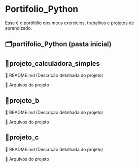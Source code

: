 # Portifolio_Python
Esse é o portifólio dos meus exercícios, trabalhos e projetos de aprendizado.

## 🗂portifolio_Python (pasta inicial)

## 📂projeto_calculadora_simples
📄 README.md (Descrição detalhada do projeto)
  
📎 Arquivos do projeto

## 📂projeto_b
📄 README.md (Descrição detalhada do projeto)
  
📎 Arquivos do projeto

## 📂projeto_c
📄 README.md (Descrição detalhada do projeto)
  
📎 Arquivos do projeto
